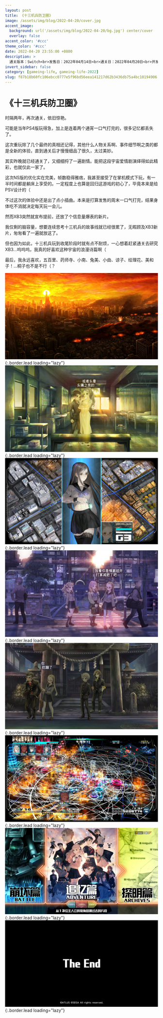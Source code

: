 ```yaml
---
layout: post
title: 《十三机兵防卫圈》
image: /assets/img/blog/2022-04-20/cover.jpg
accent_image: 
  background: url('/assets/img/blog/2022-04-20/bg.jpg') center/cover
  overlay: false
accent_color: '#ccc'
theme_color: '#ccc'
date: 2022-04-20 23:55:00 +0800
description: >
  通关版本：Switch<br>发售日：2022年04月14日<br>通关日：2022年04月20日<br>开发商：Vanillaware<br>发行商：SEGA
invert_sidebar: false
category: [gameing-life, gameing-life-2022]
slug: f87b18b60fc106ebcc0777e5f96bd56eea141217d62b3436db75a4bc10194906
---
```


# 《十三机兵防卫圈》

时隔两年，再次通关，依旧惊艳。

可能是当年PS4版玩得急，加上是连着两个通宵一口气打完的，很多记忆都丢失了。

这次重玩除了几个最终的真相还记得，其他什么人物关系啊、事件细节啊之类的都是全新的体验，直到通关后才慢慢细品了很久，太过美妙。

其实昨晚就已经通关了，又细细捋了一遍剧情。能把这段宇宙爱情剧演绎得如此精彩，也就仅此一家了。

这次NS版的优化实在完美，帧数稳得雅痞，我甚至接受了在掌机模式下玩，有一半时间都是躺床上享受的。一定程度上也算是回归这游戏的初心了，毕竟本来是给PSV设计的（

不过这次的体验中还是出了点小插曲。本来是打算发售的周末一口气打完，结果身体吃不消就决定每天玩一会儿。

然而XB3突然就宣布提前，还放了个信息量爆表的新片。

我仅剩的脑容量，想要连续思考十三机兵的故事线就已经很累了，无暇顾及XB3新片，匆匆看了一遍就放这了。

但也因为如此，十三机兵玩到收尾阶段时就有点不耐烦，一心想着赶紧通关去研究XB3...呜呜呜，我真的好喜欢这种宇宙的浪漫诗篇啊（

最后，我永远喜欢，五百里、药师寺、小南、兔美、小由、谅子、绘理花、美和子！...桐子也不是不行（？


![](/assets/img/blog/2022-04-20/1.jpg){:.border.lead loading="lazy"}
![](/assets/img/blog/2022-04-20/2.jpg){:.border.lead loading="lazy"}
![](/assets/img/blog/2022-04-20/3.jpg){:.border.lead loading="lazy"}
![](/assets/img/blog/2022-04-20/4.jpg){:.border.lead loading="lazy"}
![](/assets/img/blog/2022-04-20/5.jpg){:.border.lead loading="lazy"}
![](/assets/img/blog/2022-04-20/6.jpg){:.border.lead loading="lazy"}
![](/assets/img/blog/2022-04-20/7.jpg){:.border.lead loading="lazy"}
![](/assets/img/blog/2022-04-20/8.jpg){:.border.lead loading="lazy"}

